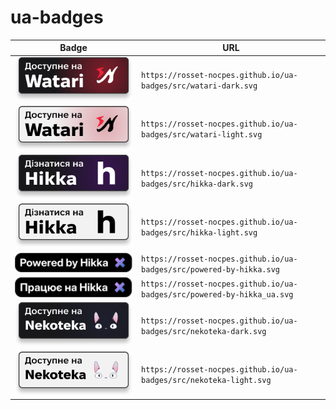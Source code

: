 # ua-badges

| Badge | URL |
| ----- | --- |
| ![Watari-Dark](src/watari-dark.svg) | `https://rosset-nocpes.github.io/ua-badges/src/watari-dark.svg` |
| ![Watari-Light](src/watari-light.svg) | `https://rosset-nocpes.github.io/ua-badges/src/watari-light.svg` |
| ![Hikka-Dark](src/hikka-dark.svg) | `https://rosset-nocpes.github.io/ua-badges/src/hikka-dark.svg` |
| ![Hikka-Light](src/hikka-light.svg) | `https://rosset-nocpes.github.io/ua-badges/src/hikka-light.svg` |
| ![Powered-by-Hikka](src/powered-by-hikka.svg) | `https://rosset-nocpes.github.io/ua-badges/src/powered-by-hikka.svg` |
| ![Powered-by-Hikka_ua](src/powered-by-hikka_ua.svg) | `https://rosset-nocpes.github.io/ua-badges/src/powered-by-hikka_ua.svg` |
| ![Nekoteka-Dark](src/nekoteka-dark.svg) | `https://rosset-nocpes.github.io/ua-badges/src/nekoteka-dark.svg` |
| ![Nekoteka-Light](src/nekoteka-light.svg) | `https://rosset-nocpes.github.io/ua-badges/src/nekoteka-light.svg` |

